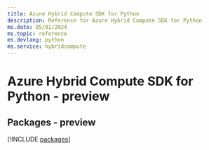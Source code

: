 ```yaml
---
title: Azure Hybrid Compute SDK for Python
description: Reference for Azure Hybrid Compute SDK for Python
ms.date: 05/01/2024
ms.topic: reference
ms.devlang: python
ms.service: hybridcompute
---
```

# Azure Hybrid Compute SDK for Python - preview
## Packages - preview
[!INCLUDE [packages](hybrid-compute-index.md)]